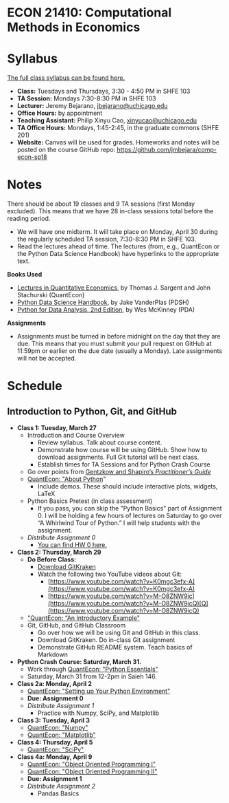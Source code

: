 ECON 21410: Computational Methods in Economics
==============================================

# Syllabus

[The full class syllabus can be found here.](https://github.com/jmbejara/comp-econ-sp18/blob/master/Syllabus-Computational-Economics.pdf)

* **Class:** Tuesdays and Thursdays, 3:30 - 4:50 PM in SHFE 103
* **TA Session:** Mondays 7:30-8:30 PM in SHFE 103
* **Lecturer:** Jeremy Bejarano, jbejarano@uchicago.edu
* **Office Hours:** by appointment
* **Teaching Assistant:** Philip Xinyu Cao, xinyucao@uchicago.edu
* **TA Office Hours:** Mondays, 1:45-2:45, in the graduate commons (SHFE 201)
* **Website:** Canvas will be used for grades. Homeworks and notes will be posted on the course GitHub repo: https://github.com/jmbejara/comp-econ-sp18

# Notes

There should be about 19 classes and 9 TA sessions (first Monday excluded). This means that we have 28 in-class sessions total before the reading period.


* We will have one midterm. It will take place on Monday, April 30 during the regularly scheduled TA session, 7:30-8:30 PM in SHFE 103.
* Read the lectures ahead of time. The lectures (from, e.g., QuantEcon or the Python Data Science Handbook) have hyperlinks to the appropriate text.

**Books Used**

* [Lectures in ](https://lectures.quantecon.org/)[Quantitative Economics](https://lectures.quantecon.org/), by Thomas J. Sargent and John Stachurski (QuantEcon)
* [Python Data Science Handbook](https://jakevdp.github.io/PythonDataScienceHandbook/), by Jake VanderPlas (PDSH)
* [Python for Data Analysis, 2nd Edition](https://github.com/wesm/pydata-book), by Wes McKinney (PDA)

**Assignments**

* Assignments must be turned in before midnight on the day that they are due. This means that you must submit your pull request on GitHub at 11:59pm or earlier on the due date (usually a Monday). Late assignments will not be accepted.

# Schedule

## Introduction to Python, Git, and GitHub

* **Class 1: Tuesday, March 27**
    * Introduction and Course Overview
        * Review syllabus. Talk about course content.
        * Demonstrate how course will be using GitHub. Show how to download assignments. Full Git tutorial will be next class.
        * Establish times for TA Sessions and for Python Crash Course
    * Go over points from [Gentzkow and Shapiro’s *Practitioner’s Guide*](https://web.stanford.edu/~gentzkow/research/CodeAndData.pdf)
    * [QuantEcon: "About Python](https://lectures.quantecon.org/py/about_py.html)"
        * Include demos. These should include interactive plots, widgets, LaTeX
    * Python Basics Pretest (in class assessment)
        * If you pass, you can skip the "Python Basics" part of Assignment 0. I will be holding a few hours of lectures on Saturday to go over “A Whirlwind Tour of Python.” I will help students with the assignment.
    * *Distribute Assignment 0*
        * [You can find HW 0 here.](./HW/hw-00/readme.md)
* **Class 2: Thursday, March 29**
    * **Do Before Class:**
        * [Download GitKraken](https://www.gitkraken.com/)
        * Watch the following two YouTube videos about Git:
            * [https://www.youtube.com/watch?v=K0mgc3efx-A](https://www.youtube.com/watch?v=K0mgc3efx-A)
            * [https://www.youtube.com/watch?v=M-O8ZNW9ic](https://www.youtube.com/watch?v=M-O8ZNW9icQ)[Q](https://www.youtube.com/watch?v=M-O8ZNW9icQ)
    * ["QuantEcon: “An Introductory Example"](https://lectures.quantecon.org/py/python_by_example.html)
    * Git, GitHub, and GitHub Classroom
        * Go over how we will be using Git and GitHub in this class.
        * Download GitKraken. Do in-class Git assignment
        * Demonstrate GitHub README system. Teach basics of Markdown
* **Python Crash Course: Saturday, March 31.**
    * Work through [QuantEcon: "Python Essentials"](https://lectures.quantecon.org/py/python_essentials.html)
    * Saturday, March 31 from 12-2pm in Saieh 146. 
* **Class 2a: Monday, April 2**
    * [QuantEcon: "Setting up Your Python Environment"](https://lectures.quantecon.org/py/getting_started.html)
    * **Due: Assignment 0**
    * *Distribute Assignment 1*
        * Practice with Numpy, SciPy, and Matplotlib
* **Class 3: Tuesday, April 3**
    * [QuantEcon: "Numpy"](https://lectures.quantecon.org/py/numpy.html)
    * [QuantEcon: "Matplotlib"](https://lectures.quantecon.org/py/matplotlib.html)
* **Class 4: Thursday, April 5**
    * [QuantEcon: "SciPy"](https://lectures.quantecon.org/py/scipy.html)
* **Class 4a: Monday, April 9**
    * [QuantEcon: "Object Oriented Programming I"](https://lectures.quantecon.org/py/oop_intro.html)
    * [QuantEcon: "Object Oriented Programming II"](https://lectures.quantecon.org/py/python_oop.html)
    * **Due: Assignment 1**
    * *Distribute Assignment 2*
        * Pandas Basics

